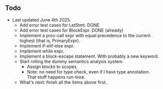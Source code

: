 ## Todo

- Last updated June 4th 2025.
  - Add error test cases for LetStmt. DONE
  - Add error test cases for BlockExpr. DONE (already)
  - Implement a proc-call expr with equal precedence to the current highest
    (that is, PrimaryExpr).
  - Implement if-elif-else expr.
  - Implement while expr.
  - Implement a block-escape statement. With probably a new keyword.
  - Start rolling the dummy semantics analysis system.
    - Assign blocks to scopes.
    - Note: no need for type check, even if I have type annotation. That stuff
      happens run-time.
  - What's next: finish all the items above first.
